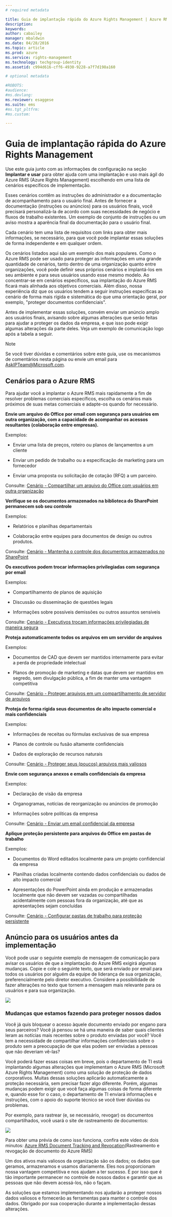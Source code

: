 ```yaml
---
# required metadata

title: Guia de implantação rápida do Azure Rights Management | Azure RMS
description:
keywords:
author: cabailey
manager: mbaldwin
ms.date: 04/28/2016
ms.topic: article
ms.prod: azure
ms.service: rights-management
ms.technology: techgroup-identity
ms.assetid: c994d616-cff6-4930-9228-a7f7d198a160

# optional metadata

#ROBOTS:
#audience:
#ms.devlang:
ms.reviewer: esaggese
ms.suite: ems
#ms.tgt_pltfrm:
#ms.custom:

---
```


# Guia de implantação rápida do Azure Rights Management
Use este guia junto com as informações de configuração na seção **Implantar e usar** para obter ajuda com uma implantação e uso mais ágil do Azure RMS (Azure Rights Management) escolhendo em uma lista de cenários específicos de implementação.

Esses cenários contêm as instruções do administrador e a documentação de acompanhamento para o usuário final. Antes de fornecer a documentação (instruções ou anúncios) para os usuários finais, você precisará personalizá-la de acordo com suas necessidades de negócio e fluxos de trabalho existentes. Um exemplo de conjunto de instruções ou um aviso mostra a aparência final da documentação para o usuário final.

Cada cenário tem uma lista de requisitos com links para obter mais informações, se necessário, para que você pode implantar essas soluções de forma independente e em qualquer ordem.

Os cenários listados aqui são um exemplo dos mais populares. Como o Azure RMS pode ser usado para proteger as informações em uma grande quantidade de cenários, tanto dentro de uma organização quanto entre organizações, você pode definir seus próprios cenários e implantá-los em seu ambiente e para seus usuários usando esse mesmo modelo. Ao concentrar-se em cenários específicos, sua implantação do Azure RMS ficará mais alinhada aos objetivos comerciais. Além disso, nossa experiência diz que os usuários tendem a seguir instruções específicas ao cenário de forma mais rígida e sistemática do que uma orientação geral, por exemplo, "proteger documentos confidenciais".

Antes de implementar essas soluções, convém enviar um anúncio amplo aos usuários finais, avisando sobre algumas alterações que serão feitas para ajudar a proteger os dados da empresa, e que isso pode exigir algumas alterações da parte deles. Veja um exemplo de comunicação logo após a tabela a seguir.

> [!NOTE]
> Se você tiver dúvidas e comentários sobre este guia, use os mecanismos de comentários nesta página ou envie um email para [AskIPTeam@Microsoft.com](mailto:%20askipteam@microsoft.com?subject=Rapid%20Deployment%20Guide%20feedback).

## Cenários para o Azure RMS
Para ajudar você a implantar o Azure RMS mais rapidamente a fim de resolver problemas comerciais específicos, escolha os cenários mais próximos de suas metas comerciais e adapte-os quando for necessário.



**Envie um arquivo do Office por email com segurança para usuários em outra organização, com a capacidade de acompanhar os acessos resultantes (colaboração entre empresas).**

Exemplos:

- Enviar uma lista de preços, roteiro ou planos de lançamentos a um cliente

- Enviar um pedido de trabalho ou a especificação de marketing para um fornecedor

- Enviar uma proposta ou solicitação de cotação (RFQ) a um parceiro.

Consulte: [Cenário - Compartilhar um arquivo do Office com usuários em outra organização](scenario-share-office-file-externally.md)

**Verifique se os documentos armazenados na biblioteca do SharePoint permanecem sob seu controle**

Exemplos:

- Relatórios e planilhas departamentais

- Colaboração entre equipes para documentos de design ou outros produtos.

Consulte: [Cenário - Mantenha o controle dos documentos armazenados no SharePoint](scenario-sharepoint.md)

**Os executivos podem trocar informações privilegiadas com segurança por email**

Exemplos:

- Compartilhamento de planos de aquisição

- Discussão ou disseminação de questões legais

- Informações sobre possíveis demissões ou outros assuntos sensíveis

Consulte: [Cenário - Executivos trocam informações privilegiadas de maneira segura](scenario-executives-email.md)

**Proteja automaticamente todos os arquivos em um servidor de arquivos**

Exemplos:

- Documentos de CAD que devem ser mantidos internamente para evitar a perda de propriedade intelectual

- Planos de promoção de marketing e datas que devem ser mantidos em segredo, sem divulgação pública, a fim de manter uma vantagem competitiva

Consulte: [Cenário - Proteger arquivos em um compartilhamento de servidor de arquivos](scenario-fci.md)

**Proteja de forma rígida seus documentos de alto impacto comercial e mais confidenciais**

Exemplos:

- Informações de receitas ou fórmulas exclusivas de sua empresa

- Planos de controle ou fusão altamente confidenciais

- Dados de exploração de recursos naturais

Consulte: [Cenário - Proteger seus &#40;poucos&#41; arquivos mais valiosos](scenario-secure-most-valuable-files.md)

**Envie com segurança anexos e emails confidenciais da empresa**

Exemplos:

- Declaração de visão da empresa

- Organogramas, notícias de reorganização ou anúncios de promoção

- Informações sobre políticas da empresa

Consulte: [Cenário - Enviar um email confidencial da empresa](scenario-company-confidential-email.md)

**Aplique proteção persistente para arquivos do Office em pastas de trabalho**

Exemplos:

- Documentos do Word editados localmente para um projeto confidencial da empresa

- Planilhas criadas localmente contendo dados confidenciais ou dados de alto impacto comercial

- Apresentações do PowerPoint ainda em produção e armazenadas localmente que não devem ser vazadas ou compartilhadas acidentalmente com pessoas fora da organização, até que as apresentações sejam concluídas

Consulte: [Cenário - Configurar pastas de trabalho para proteção persistente](scenario-work-folders.md)




## Anúncio para os usuários antes da implementação
Você pode usar o seguinte exemplo de mensagem de comunicação para avisar os usuários de que a implantação do Azure RMS exigirá algumas mudanças. Copie e cole o seguinte texto, que será enviado por email para todos os usuários por alguém da equipe de liderança de sua organização, preferencialmente pelo diretor executivo. Considere a possibilidade de fazer alterações no texto que tornem a mensagem mais relevante para os usuários e para sua organização.

![](../media/AzRMS_ExampleBanner.png)

### Mudanças que estamos fazendo para proteger nossos dados
Você já quis bloquear o acesso àquele documento enviado por engano para seus parceiros? Você já pensou se há uma maneira de saber quais clientes leram as notícias mais recentes sobre o produto enviadas por você? Você tem a necessidade de compartilhar informações confidenciais sobre o produto sem a preocupação de que elas podem ser enviadas a pessoas que não deveriam vê-las?

Você poderá fazer essas coisas em breve, pois o departamento de TI está implantando algumas alterações que implementam o Azure RMS (Microsoft Azure Rights Management) como uma solução de proteção de dados corporativos. Muitas dessas soluções aplicarão automaticamente a proteção necessária, sem precisar fazer algo diferente. Porém, algumas mudanças podem exigir que você faça algumas coisas de forma diferente e, quando esse for o caso, o departamento de TI enviará informações e instruções, com o apoio do suporte técnico se você tiver dúvidas ou problemas.

Por exemplo, para rastrear (e, se necessário, revogar) os documentos compartilhados, você usará o site de rastreamento de documentos:

![](../media/AzRMS_Tutorial_5_Screenshots.png)

Para obter uma prévia de como isso funciona, confira este vídeo de dois minutos: [Azure RMS Document Tracking and Revocation](https://channel9.msdn.com/Series/Information-Protection/Azure-RMS-Document-Tracking-and-Revocation)(Rastreamento e revogação de documento do Azure RMS)

Um dos ativos mais valiosos da organização são os dados; os dados que geramos, armazenamos e usamos diariamente. Eles nos proporcionam nossa vantagem competitiva e nos ajudam a ter sucesso. É por isso que é tão importante permanecer no controle de nossos dados e garantir que as pessoas que não devem acessá-los, não o façam.

As soluções que estamos implementando nos ajudarão a proteger nossos dados valiosos e fornecerão as ferramentas para manter o controle dos dados. Obrigado por sua cooperação durante a implementação dessas alterações.



<!--HONumber=Apr16_HO3-->


